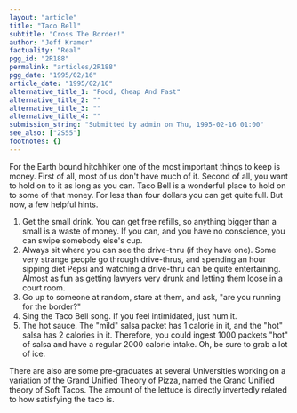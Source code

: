 ```yaml
---
layout: "article"
title: "Taco Bell"
subtitle: "Cross The Border!"
author: "Jeff Kramer"
factuality: "Real"
pgg_id: "2R188"
permalink: "articles/2R188"
pgg_date: "1995/02/16"
article_date: "1995/02/16"
alternative_title_1: "Food, Cheap And Fast"
alternative_title_2: ""
alternative_title_3: ""
alternative_title_4: ""
submission_string: "Submitted by admin on Thu, 1995-02-16 01:00"
see_also: ["2S55"]
footnotes: {}
---
```

<div>
<p>For the Earth bound hitchhiker one of the most important things to keep is money. First of all, most of us don't have much of it. Second of all, you want to hold on to it as long as you can. Taco Bell is a wonderful place to hold on to some of that money. For less than four dollars you can get quite full. But now, a few helpful hints.</p>
<ol>
<li value="1">Get the small drink. You can get free refills, so anything bigger than a small is a waste of money. If you can, and you have no conscience, you can swipe somebody else's cup.</li>
<li value="2">Always sit where you can see the drive-thru (if they have one). Some very strange people go through drive-thrus, and spending an hour sipping diet Pepsi and watching a drive-thru can be quite entertaining. Almost as fun as getting lawyers very drunk and letting them loose in a court room.</li>
<li value="3">Go up to someone at random, stare at them, and ask, "are you running for the border?"</li>
<li value="4">Sing the Taco Bell song. If you feel intimidated, just hum it.</li>
<li value="5">The hot sauce. The "mild" salsa packet has 1 calorie in it, and the "hot" salsa has 2 calories in it. Therefore, you could ingest 1000 packets "hot" of salsa and have a regular 2000 calorie intake. Oh, be sure to grab a lot of ice.</li>
</ol>
<p>There are also are some pre-graduates at several Universities working on a variation of the Grand Unified Theory of Pizza, named the Grand Unified theory of Soft Tacos. The amount of the lettuce is directly invertedly related to how satisfying the taco is.</p>
</div>

